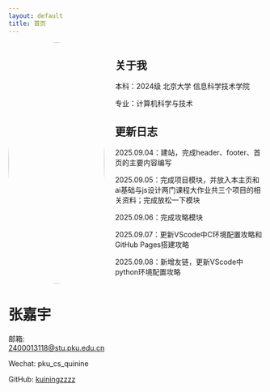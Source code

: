 ```yaml
---
layout: default
title: 首页
---
```


<div class="columns">
  <div class="card">
    <img src="{{ '/assets/images/yui.png' | relative_url }}" alt="头像" style="width:100%; border-radius:50%;">
    <h1>张嘉宇</h1>
    <p> 
      邮箱: <a href="mailto:2400013118@stu.pku.edu.cn">2400013118@stu.pku.edu.cn</a>
    </p>
    <p>
      Wechat: pku_cs_quinine
    </p>
    <p>
      GitHub: <a href="https://github.com/kuiningzzzz" target="_blank">kuiningzzzz</a>
    </p>
  </div>

  <div class="card">
    <h2>关于我</h2>
    <p>本科：2024级 北京大学 信息科学技术学院</p>
    <p>    专业：计算机科学与技术</p>
    <h2>更新日志</h2>
    <p>2025.09.04：建站，完成header、footer、首页的主要内容编写</p>
    <p>2025.09.05：完成项目模块，并放入本主页和ai基础与js设计两门课程大作业共三个项目的相关资料；完成放松一下模块</p>
    <p>2025.09.06：完成攻略模块</p>
    <p>2025.09.07：更新VScode中C环境配置攻略和GitHub Pages搭建攻略</p>
    <p>2025.09.08：新增友链，更新VScode中python环境配置攻略</p>
  </div>
</div>
